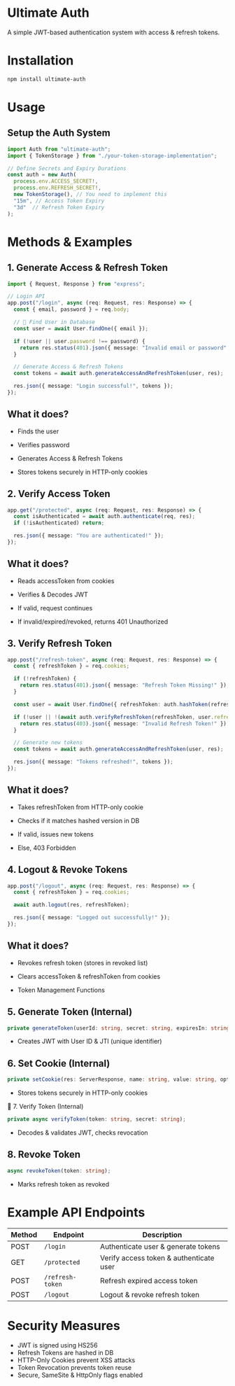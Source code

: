 # Ultimate Auth

A simple JWT-based authentication system with access & refresh tokens.

# Installation
```sh
npm install ultimate-auth
```

# Usage

## Setup the Auth System

```ts
import Auth from "ultimate-auth";
import { TokenStorage } from "./your-token-storage-implementation";

// Define Secrets and Expiry Durations
const auth = new Auth(
  process.env.ACCESS_SECRET!,
  process.env.REFRESH_SECRET!,
  new TokenStorage(), // You need to implement this
  "15m", // Access Token Expiry
  "3d"  // Refresh Token Expiry
);
```

# Methods & Examples

## 1. Generate Access & Refresh Token

```ts
import { Request, Response } from "express";

// Login API
app.post("/login", async (req: Request, res: Response) => {
  const { email, password } = req.body;

  // 🔎 Find User in Database
  const user = await User.findOne({ email });

  if (!user || user.password !== password) {
    return res.status(401).json({ message: "Invalid email or password" });
  }

  // Generate Access & Refresh Tokens
  const tokens = await auth.generateAccessAndRefreshToken(user, res);

  res.json({ message: "Login successful!", tokens });
});
```
## What it does?

- Finds the user

- Verifies password

- Generates Access & Refresh Tokens

- Stores tokens securely in HTTP-only cookies

## 2. Verify Access Token

```ts
app.get("/protected", async (req: Request, res: Response) => {
  const isAuthenticated = await auth.authenticate(req, res);
  if (!isAuthenticated) return;

  res.json({ message: "You are authenticated!" });
});
```

## What it does?

- Reads accessToken from cookies

- Verifies & Decodes JWT

- If valid, request continues

- If invalid/expired/revoked, returns 401 Unauthorized

## 3. Verify Refresh Token

```ts
app.post("/refresh-token", async (req: Request, res: Response) => {
  const { refreshToken } = req.cookies;

  if (!refreshToken) {
    return res.status(401).json({ message: "Refresh Token Missing!" });
  }

  const user = await User.findOne({ refreshToken: auth.hashToken(refreshToken) });

  if (!user || !(await auth.verifyRefreshToken(refreshToken, user.refreshToken))) {
    return res.status(403).json({ message: "Invalid Refresh Token!" });
  }

  // Generate new tokens
  const tokens = await auth.generateAccessAndRefreshToken(user, res);

  res.json({ message: "Tokens refreshed!", tokens });
});
```

## What it does?

- Takes refreshToken from HTTP-only cookie

- Checks if it matches hashed version in DB

- If valid, issues new tokens

- Else, 403 Forbidden

## 4. Logout & Revoke Tokens

```ts
app.post("/logout", async (req: Request, res: Response) => {
  const { refreshToken } = req.cookies;

  await auth.logout(res, refreshToken);

  res.json({ message: "Logged out successfully!" });
});
```

## What it does?

- Revokes refresh token (stores in revoked list)

- Clears accessToken & refreshToken from cookies

- Token Management Functions

## 5. Generate Token (Internal)

```ts
private generateToken(userId: string, secret: string, expiresIn: string);
```
- Creates JWT with User ID & JTI (unique identifier)

## 6. Set Cookie (Internal)

```ts
private setCookie(res: ServerResponse, name: string, value: string, options: CookieOptions);
```
- Stores tokens securely in HTTP-only cookies

🔹 7. Verify Token (Internal)

```ts
private async verifyToken(token: string, secret: string);
```
- Decodes & validates JWT, checks revocation

## 8. Revoke Token

```ts
async revokeToken(token: string);
```
- Marks refresh token as revoked

# Example API Endpoints

| Method | Endpoint       | Description                            |
|--------|--------------|----------------------------------------|
| POST   | `/login`     | Authenticate user & generate tokens   |
| GET    | `/protected` | Verify access token & authenticate user |
| POST   | `/refresh-token` | Refresh expired access token       |
| POST   | `/logout`    | Logout & revoke refresh token         |


# Security Measures

- JWT is signed using HS256
- Refresh Tokens are hashed in DB
- HTTP-Only Cookies prevent XSS attacks
- Token Revocation prevents token reuse
- Secure, SameSite & HttpOnly flags enabled